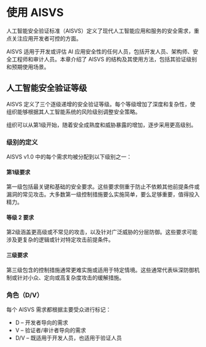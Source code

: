 # 使用 AISVS

人工智能安全验证标准（AISVS）定义了现代人工智能应用和服务的安全需求，重点关注应用开发者可控的方面。

AISVS 适用于开发或评估 AI 应用安全性的任何人员，包括开发人员、架构师、安全工程师和审计人员。本章介绍了 AISVS 的结构及其使用方法，包括其验证级别和预期使用场景。

## 人工智能安全验证等级

AISVS 定义了三个逐级递增的安全验证等级。每个等级增加了深度和复杂性，使组织能够根据其人工智能系统的风险级别调整安全策略。

组织可以从第1级开始，随着安全成熟度和威胁暴露的增加，逐步采用更高级别。

### 级别的定义

AISVS v1.0 中的每个需求均被分配到以下级别之一：

#### 第1级要求

第一级包括最关键和基础的安全要求。这些要求侧重于防止不依赖其他前提条件或漏洞的常见攻击。大多数第一级控制措施要么实施简单，要么足够重要，值得投入精力。

#### 等级 2 要求

第2级涵盖更高级或不常见的攻击，以及针对广泛威胁的分层防御。这些要求可能涉及更复杂的逻辑或针对特定攻击前提条件。

#### 三级要求

第三级包含的控制措施通常更难实施或适用于特定情境。这些通常代表纵深防御机制或针对小众、定向或高复杂度攻击的缓解措施。

### 角色（D/V）

每个 AISVS 需求都根据主要受众进行标记：

* D – 开发者导向的需求
* V – 验证者/审计者导向的需求
* D/V – 既适用于开发人员，也适用于验证人员

